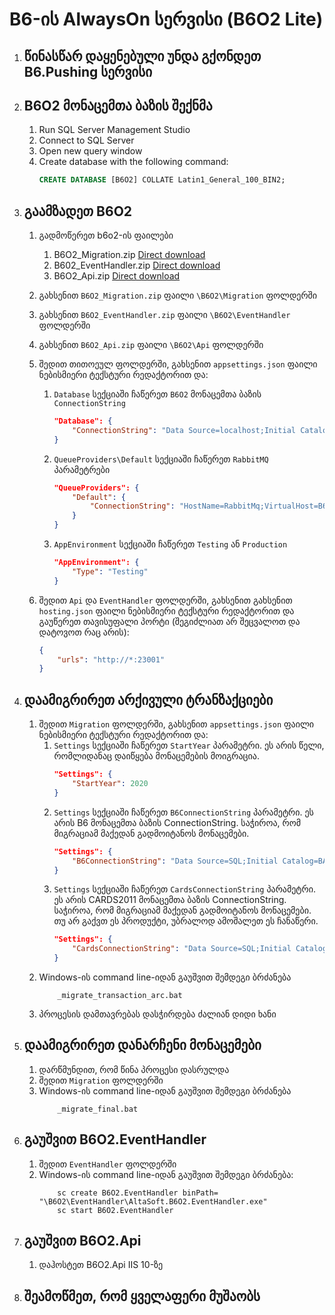 # B6-ის AlwaysOn სერვისი (B6O2 Lite)

1. ## წინასწარ დაყენებული უნდა გქონდეთ B6.Pushing სერვისი

1. ## B6O2 მონაცემთა ბაზის შექნმა
    1. Run SQL Server Management Studio
    1. Connect to SQL Server
    1. Open new query window
    1. Create database with the following command:
        ```sql
        CREATE DATABASE [B6O2] COLLATE Latin1_General_100_BIN2;
        ```

1. ## გაამზადეთ B6O2
    1. გადმოწერეთ b6o2-ის ფაილები
        1. B6O2_Migration.zip [Direct download](https://psd2files.altasoft.ge/B6O2.Lite/B6O2_Migration.zip)
        1. B602_EventHandler.zip [Direct download](https://psd2files.altasoft.ge/B6O2.Lite/B6O2_EventHandler.zip)
        1. B6O2_Api.zip [Direct download](https://psd2files.altasoft.ge/B6O2.Lite/B6O2_Api.zip)

    1. გახსენით ```B6O2_Migration.zip``` ფაილი ```\B6O2\Migration``` ფოლდერში
    1. გახსენით ```B6O2_EventHandler.zip``` ფაილი ```\B6O2\EventHandler``` ფოლდერში
    1. გახსენით ```B6O2_Api.zip``` ფაილი ```\B6O2\Api``` ფოლდერში
    1. შედით თითოეულ ფოლდერში, გახსენით ```appsettings.json``` ფაილი ნებისმიერი ტექსტური რედაქტორით და:

        1.  ```Database``` სექციაში ჩაწერეთ ```B6O2``` მონაცემთა ბაზის ```ConnectionString```
            ```json
            "Database": {
                "ConnectionString": "Data Source=localhost;Initial Catalog=B6O2;Integrated Security=true;Application Name=B6O2"
            }
            ```

        2.  ```QueueProviders\Default``` სექციაში ჩაწერეთ ```RabbitMQ``` პარამეტრები
            ```json
            "QueueProviders": {
                "Default": {
                    "ConnectionString": "HostName=RabbitMq;VirtualHost=B6;UserName=username;Password=password;ClientProvidedName=B6O2"
                }
            }
            ```

        3.  ```AppEnvironment``` სექციაში ჩაწერეთ ```Testing``` ან ```Production```
            ```json
            "AppEnvironment": {
                "Type": "Testing"
            }
            ```
        
    1. შედით ```Api``` და ```EventHandler``` ფოლდერში, გახსენით  გახსენით ```hosting.json``` ფაილი ნებისმიერი ტექსტური რედაქტორით და გაუწერეთ თავისუფალი პორტი (შეგიძლიათ არ შეცვალოთ და დატოვოთ რაც არის):
        ```json
        {
            "urls": "http://*:23001"
        }
        ```

1. ## დაამიგრირეთ არქივული ტრანზაქციები
    1. შედით ```Migration``` ფოლდერში, გახსენით ```appsettings.json``` ფაილი ნებისმიერი ტექსტური რედაქტორით და:
        1. ```Settings``` სექციაში ჩაწერეთ ```StartYear``` პარამეტრი. ეს არის წელი, რომლიდანაც დაიწყება მონაცემების მოიგრაცია.
            ```json
            "Settings": {
                "StartYear": 2020
            }
            ```
        1. ```Settings``` სექციაში ჩაწერეთ ```B6ConnectionString``` პარამეტრი. ეს არის B6 მონაცემთა ბაზის ConnectionString. საჭიროა, რომ მიგრაციამ მაქედან გადმოიტანოს მონაცემები.
            ```json
            "Settings": {
                "B6ConnectionString": "Data Source=SQL;Initial Catalog=BANK2000;User Id=b2000;Password=1234;Max Pool Size=200;Application Name=AltaSoft.B6O2.Migration"
            }
            ```
        1. ```Settings``` სექციაში ჩაწერეთ ```CardsConnectionString``` პარამეტრი. ეს არის CARDS2011 მონაცემთა ბაზის ConnectionString. საჭიროა, რომ მიგრაციამ მაქედან გადმოიტანოს მონაცემები. თუ არ გაქვთ ეს პროდუქტი, უბრალოდ ამოშალეთ ეს ჩანაწერი.
            ```json
            "Settings": {
                "CardsConnectionString": "Data Source=SQL;Initial Catalog=BANK2000;User Id=b2000;Password=1234;Max Pool Size=200;Application Name=AltaSoft.B6O2.Migration"
            }
            ```
    1. Windows-ის command line-იდან გაუშვით შემდეგი ბრძანება
        ```
            _migrate_transaction_arc.bat 
        ```
    1. პროცესის დამთავრებას დასჭირდება ძალიან დიდი ხანი

1. ## დაამიგრირეთ დანარჩენი მონაცემები 
    1. დარწმუნდით, რომ წინა პროცესი დასრულდა
    1. შედით ```Migration``` ფოლდერში 
    1. Windows-ის command line-იდან გაუშვით შემდეგი ბრძანება
        ```
            _migrate_final.bat 
        ```
    
1. ## გაუშვით B6O2.EventHandler
    1. შედით ```EventHandler``` ფოლდერში 
    1. Windows-ის command line-იდან გაუშვით შემდეგი ბრძანება:
        ```
            sc create B6O2.EventHandler binPath= "\B6O2\EventHandler\AltaSoft.B6O2.EventHandler.exe"
            sc start B6O2.EventHandler
        ```

1. ## გაუშვით B6O2.Api
    1. დაჰოსტეთ B6O2.Api IIS 10-ზე

1. ## შეამოწმეთ, რომ ყველაფერი მუშაობს
